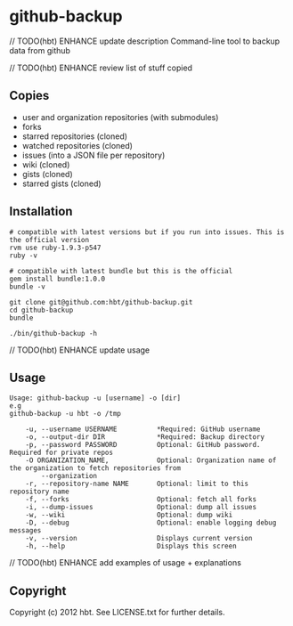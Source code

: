 # github-backup

// TODO(hbt) ENHANCE update description
Command-line tool to backup data from github


// TODO(hbt) ENHANCE review list of stuff copied
## Copies 

* user and organization repositories (with submodules)
* forks
* starred repositories (cloned)
* watched  repositories (cloned)
* issues (into a JSON file per repository)
* wiki (cloned)
* gists (cloned)
* starred gists (cloned)


## Installation

```
# compatible with latest versions but if you run into issues. This is the official version
rvm use ruby-1.9.3-p547
ruby -v

# compatible with latest bundle but this is the official 
gem install bundle:1.0.0
bundle -v 

git clone git@github.com:hbt/github-backup.git
cd github-backup
bundle

./bin/github-backup -h

```


// TODO(hbt) ENHANCE update usage
## Usage

```
Usage: github-backup -u [username] -o [dir]
e.g
github-backup -u hbt -o /tmp 

    -u, --username USERNAME          *Required: GitHub username
    -o, --output-dir DIR             *Required: Backup directory
    -p, --password PASSWORD          Optional: GitHub password. Required for private repos
    -O ORGANIZATION_NAME,            Optional: Organization name of the organization to fetch repositories from
        --organization
    -r, --repository-name NAME       Optional: limit to this repository name
    -f, --forks                      Optional: fetch all forks
    -i, --dump-issues                Optional: dump all issues
    -w, --wiki                       Optional: dump wiki
    -D, --debug                      Optional: enable logging debug messages
    -v, --version                    Displays current version 
    -h, --help                       Displays this screen

```

// TODO(hbt) ENHANCE add examples of usage + explanations

## Copyright

Copyright (c) 2012 hbt. See LICENSE.txt for
further details.

